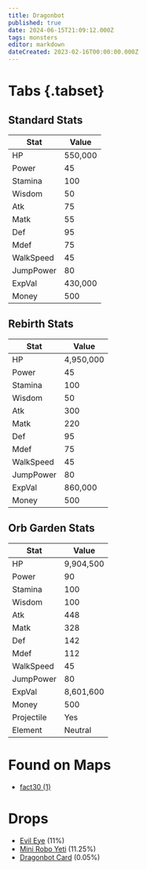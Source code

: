 ```yaml
---
title: Dragonbot
published: true
date: 2024-06-15T21:09:12.000Z
tags: monsters
editor: markdown
dateCreated: 2023-02-16T00:00:00.000Z
---
```


# Tabs {.tabset}

## Standard Stats

|Stat|Value|
|-|-|
|HP|550,000|
|Power|45|
|Stamina|100|
|Wisdom|50|
|Atk|75|
|Matk|55|
|Def|95|
|Mdef|75|
|WalkSpeed|45|
|JumpPower|80|
|ExpVal|430,000|
|Money|500|
## Rebirth Stats

|Stat|Value|
|-|-|
|HP|4,950,000|
|Power|45|
|Stamina|100|
|Wisdom|50|
|Atk|300|
|Matk|220|
|Def|95|
|Mdef|75|
|WalkSpeed|45|
|JumpPower|80|
|ExpVal|860,000|
|Money|500|
## Orb Garden Stats

|Stat|Value|
|-|-|
|HP|9,904,500|
|Power|90|
|Stamina|100|
|Wisdom|100|
|Atk|448|
|Matk|328|
|Def|142|
|Mdef|112|
|WalkSpeed|45|
|JumpPower|80|
|ExpVal|8,601,600|
|Money|500|
|Projectile|Yes|
|Element|Neutral|

# Found on Maps
 * [fact30 (1)](/maps/fact30)

# Drops
 * [Evil Eye](/items/evil-eye) (11%)
 * [Mini Robo Yeti](/items/mini-robo-yeti) (11.25%)
 * [Dragonbot Card](/items/dragonbot-card) (0.05%)
